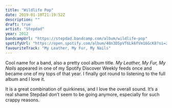 ```yaml
---
title: "Wildlife Pop"
date: 2019-01-10T21:19:52Z
description: ""
draft: true
artist: "Stepdad"
year: 2012
bandcampUrl: "https://stepdad.bandcamp.com/album/wildlife-pop"
spotifyUrl: "https://open.spotify.com/album/48n3D5pVT6Lk6fVm16GcK8?si=zQK9tGLWQ8ChrfA75Uml3g"
favouriteTrack: "My Leather, My Fur, My Nails"
---
```


Cool name for a band, also a pretty cool album title. <cite>My Leather, My Fur, My Nails</cite> appeared in one of my Spotify Discover Weekly feeds once and became one of my tops of that year. I finally got round to listening to the full album and I love it.

It is a great combination of quirkiness, and I love the overall sound. It’s a real shame Stepdad don’t seem to be going anymore, especially for such crappy reasons.